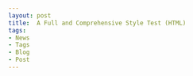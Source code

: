 ```yaml
---
layout: post
title:  A Full and Comprehensive Style Test (HTML)
tags:
- News
- Tags
- Blog
- Post
---
```



